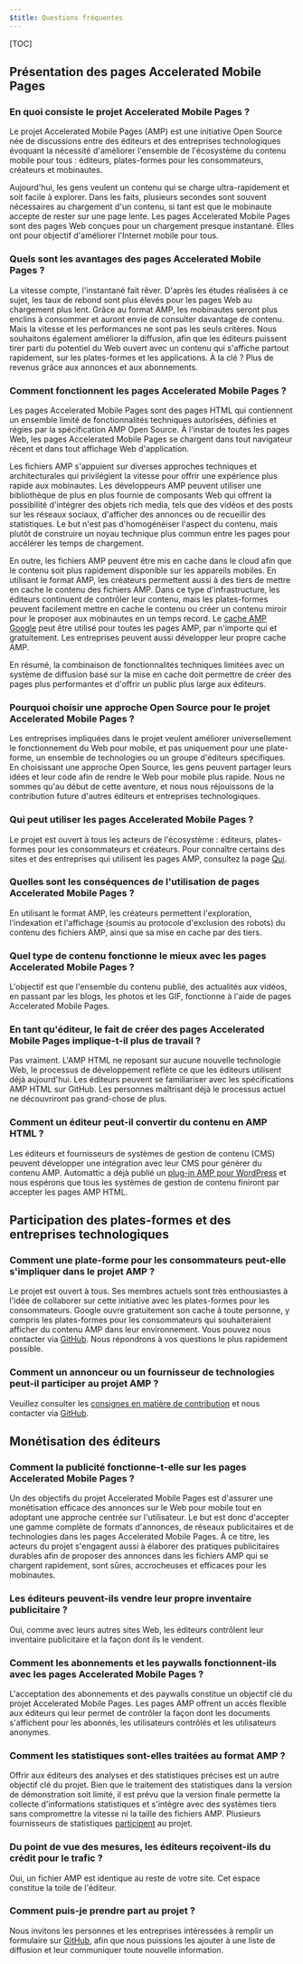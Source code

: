 ```yaml
---
$title: Questions fréquentes
---
```


[TOC]

## Présentation des pages Accelerated Mobile Pages

### En quoi consiste le projet Accelerated Mobile Pages ?

Le projet Accelerated Mobile Pages (AMP) est une initiative Open Source née de discussions entre des éditeurs et des entreprises technologiques évoquant la nécessité d'améliorer l'ensemble de l'écosystème du contenu mobile pour tous : éditeurs, plates-formes pour les consommateurs, créateurs et mobinautes.

Aujourd'hui, les gens veulent un contenu qui se charge ultra-rapidement et soit facile à explorer. Dans les faits, plusieurs secondes sont souvent nécessaires au chargement d'un contenu, si tant est que le mobinaute accepte de rester sur une page lente. Les pages Accelerated Mobile Pages sont des pages Web conçues pour un chargement presque instantané. Elles ont pour objectif d'améliorer l'Internet mobile pour tous.

### Quels sont les avantages des pages Accelerated Mobile Pages ?

La vitesse compte, l'instantané fait rêver. D'après les études réalisées à ce sujet, les taux de rebond sont plus élevés pour les pages Web au chargement plus lent. Grâce au format AMP, les mobinautes seront plus enclins à consommer et auront envie de consulter davantage de contenu. Mais la vitesse et les performances ne sont pas les seuls critères. Nous souhaitons également améliorer la diffusion, afin que les éditeurs puissent tirer parti du potentiel du Web ouvert avec un contenu qui s'affiche partout rapidement, sur les plates-formes et les applications. À la clé ? Plus de revenus grâce aux annonces et aux abonnements.

### Comment fonctionnent les pages Accelerated Mobile Pages ?

Les pages Accelerated Mobile Pages sont des pages HTML qui contiennent un ensemble limité de fonctionnalités techniques autorisées, définies et régies par la spécification AMP Open Source. À l'instar de toutes les pages Web, les pages Accelerated Mobile Pages se chargent dans tout navigateur récent et dans tout affichage Web d'application.

Les fichiers AMP s'appuient sur diverses approches techniques et architecturales qui privilégient la vitesse pour offrir une expérience plus rapide aux mobinautes. Les développeurs AMP peuvent utiliser une bibliothèque de plus en plus fournie de composants Web qui offrent la possibilité d'intégrer des objets rich media, tels que des vidéos et des posts sur les réseaux sociaux, d'afficher des annonces ou de recueillir des statistiques. Le but n'est pas d'homogénéiser l'aspect du contenu, mais plutôt de construire un noyau technique plus commun entre les pages pour accélérer les temps de chargement.

En outre, les fichiers AMP peuvent être mis en cache dans le cloud afin que le contenu soit plus rapidement disponible sur les appareils mobiles. En utilisant le format AMP, les créateurs permettent aussi à des tiers de mettre en cache le contenu des fichiers AMP. Dans ce type d'infrastructure, les éditeurs continuent de contrôler leur contenu, mais les plates-formes peuvent facilement mettre en cache le contenu ou créer un contenu miroir pour le proposer aux mobinautes en un temps record. Le [cache AMP Google](https://developers.google.com/amp/cache/) peut être utilisé pour toutes les pages AMP, par n'importe qui et gratuitement. Les entreprises peuvent aussi développer leur propre cache AMP.

En résumé, la combinaison de fonctionnalités techniques limitées avec un système de diffusion basé sur la mise en cache doit permettre de créer des pages plus performantes et d'offrir un public plus large aux éditeurs.

### Pourquoi choisir une approche Open Source pour le projet Accelerated Mobile Pages ?

Les entreprises impliquées dans le projet veulent améliorer universellement le fonctionnement du Web pour mobile, et pas uniquement pour une plate-forme, un ensemble de technologies ou un groupe d'éditeurs spécifiques. En choisissant une approche Open Source, les gens peuvent partager leurs idées et leur code afin de rendre le Web pour mobile plus rapide. Nous ne sommes qu'au début de cette aventure, et nous nous réjouissons de la contribution future d'autres éditeurs et entreprises technologiques.

### Qui peut utiliser les pages Accelerated Mobile Pages ?

Le projet est ouvert à tous les acteurs de l'écosystème : éditeurs, plates-formes pour les consommateurs et créateurs. Pour connaître certains des sites et des entreprises qui utilisent les pages AMP, consultez la page [Qui](/who).

### Quelles sont les conséquences de l'utilisation de pages Accelerated Mobile Pages ?

En utilisant le format AMP, les créateurs permettent l'exploration, l'indexation et l'affichage (soumis au protocole d'exclusion des robots) du contenu des fichiers AMP, ainsi que sa mise en cache par des tiers.

### Quel type de contenu fonctionne le mieux avec les pages Accelerated Mobile Pages ?

L'objectif est que l'ensemble du contenu publié, des actualités aux vidéos, en passant par les blogs, les photos et les GIF, fonctionne à l'aide de pages Accelerated Mobile Pages.

### En tant qu'éditeur, le fait de créer des pages Accelerated Mobile Pages implique-t-il plus de travail ?

Pas vraiment. L'AMP HTML ne reposant sur aucune nouvelle technologie Web, le processus de développement reflète ce que les éditeurs utilisent déjà aujourd'hui. Les éditeurs peuvent se familiariser avec les spécifications AMP HTML sur GitHub. Les personnes maîtrisant déjà le processus actuel ne découvriront pas grand-chose de plus.

### Comment un éditeur peut-il convertir du contenu en AMP HTML ?

Les éditeurs et fournisseurs de systèmes de gestion de contenu (CMS) peuvent développer une intégration avec leur CMS pour générer du contenu AMP. Automattic a déjà publié un [plug-in AMP pour WordPress](https://wordpress.org/plugins/amp/) et nous espérons que tous les systèmes de gestion de contenu finiront par accepter les pages AMP HTML.

## Participation des plates-formes et des entreprises technologiques

### Comment une plate-forme pour les consommateurs peut-elle s'impliquer dans le projet AMP ?

Le projet est ouvert à tous. Ses membres actuels sont très enthousiastes à l'idée de collaborer sur cette initiative avec les plates-formes pour les consommateurs. Google ouvre gratuitement son cache à toute personne, y compris les plates-formes pour les consommateurs qui souhaiteraient afficher du contenu AMP dans leur environnement. Vous pouvez nous contacter via [GitHub](https://github.com/ampproject/amphtml/issues/new). Nous répondrons à vos questions le plus rapidement possible.

### Comment un annonceur ou un fournisseur de technologies peut-il participer au projet AMP ?

Veuillez consulter les [consignes en matière de contribution](https://github.com/ampproject/amphtml/tree/master/3p#ads) et nous contacter via [GitHub](https://github.com/ampproject/amphtml/issues/new).

## Monétisation des éditeurs

### Comment la publicité fonctionne-t-elle sur les pages Accelerated Mobile Pages ?

Un des objectifs du projet Accelerated Mobile Pages est d'assurer une monétisation efficace des annonces sur le Web pour mobile tout en adoptant une approche centrée sur l'utilisateur. Le but est donc d'accepter une gamme complète de formats d'annonces, de réseaux publicitaires et de technologies dans les pages Accelerated Mobile Pages. À ce titre, les acteurs du projet s'engagent aussi à élaborer des pratiques publicitaires durables afin de proposer des annonces dans les fichiers AMP qui se chargent rapidement, sont sûres, accrocheuses et efficaces pour les mobinautes.

### Les éditeurs peuvent-ils vendre leur propre inventaire publicitaire ?

Oui, comme avec leurs autres sites Web, les éditeurs contrôlent leur inventaire publicitaire et la façon dont ils le vendent.

### Comment les abonnements et les paywalls fonctionnent-ils avec les pages Accelerated Mobile Pages ?

L'acceptation des abonnements et des paywalls constitue un objectif clé du projet Accelerated Mobile Pages. Les pages AMP offrent un accès flexible aux éditeurs qui leur permet de contrôler la façon dont les documents s'affichent pour les abonnés, les utilisateurs contrôlés et les utilisateurs anonymes.

### Comment les statistiques sont-elles traitées au format AMP ?

Offrir aux éditeurs des analyses et des statistiques précises est un autre objectif clé du projet. Bien que le traitement des statistiques dans la version de démonstration soit limité, il est prévu que la version finale permette la collecte d'informations statistiques et s'intègre avec des systèmes tiers sans compromettre la vitesse ni la taille des fichiers AMP. Plusieurs fournisseurs de statistiques [participent](https://www.ampproject.org/who/#analytics) au projet.

### Du point de vue des mesures, les éditeurs reçoivent-ils du crédit pour le trafic ?

Oui, un fichier AMP est identique au reste de votre site. Cet espace constitue la toile de l'éditeur.

### Comment puis-je prendre part au projet ?

Nous invitons les personnes et les entreprises intéressées à remplir un formulaire sur [GitHub](https://github.com/ampproject/amphtml/issues/new), afin que nous puissions les ajouter à une liste de diffusion et leur communiquer toute nouvelle information.
